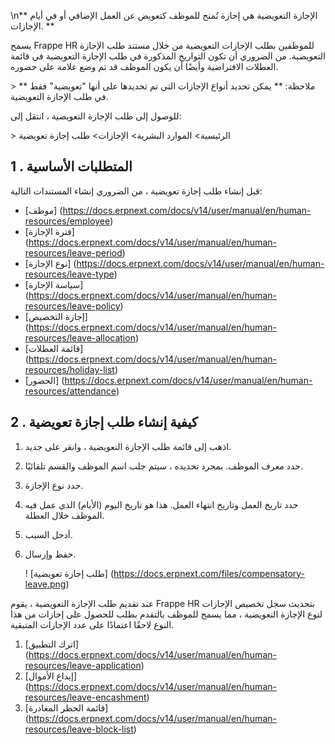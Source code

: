 \n** الإجازة التعويضية هي إجازة تُمنح للموظف كتعويض عن العمل الإضافي أو في أيام الإجازات. **

يسمح Frappe HR للموظفين بطلب الإجازات التعويضية من خلال مستند طلب الإجازة التعويضية. من الضروري أن تكون التواريخ المذكورة في طلب الإجازة التعويضية في قائمة العطلات الافتراضية وأيضًا أن يكون الموظف قد تم وضع علامة على حضوره.

\> ** ملاحظة: ** يمكن تحديد أنواع الإجازات التي تم تحديدها على أنها "تعويضية" فقط في طلب الإجازة التعويضية.

للوصول إلى طلب الإجازة التعويضية ، انتقل إلى:

\> الرئيسية> الموارد البشرية> الإجازات> طلب إجازة تعويضية

## 1 \. المتطلبات الأساسية

قبل إنشاء طلب إجازة تعويضية ، من الضروري إنشاء المستندات التالية:

* [موظف] (https://docs.erpnext.com/docs/v14/user/manual/en/human-resources/employee)
* [فترة الإجازة] (https://docs.erpnext.com/docs/v14/user/manual/en/human-resources/leave-period)
* [نوع الإجازة] (https://docs.erpnext.com/docs/v14/user/manual/en/human-resources/leave-type)
* [سياسة الإجازة] (https://docs.erpnext.com/docs/v14/user/manual/en/human-resources/leave-policy)
* [إجازة التخصيص] (https://docs.erpnext.com/docs/v14/user/manual/en/human-resources/leave-allocation)
* [قائمة العطلات] (https://docs.erpnext.com/docs/v14/user/manual/en/human-resources/holiday-list)
* [الحضور] (https://docs.erpnext.com/docs/v14/user/manual/en/human-resources/attendance)

## 2 \. كيفية إنشاء طلب إجازة تعويضية

1. اذهب إلى قائمة طلب الإجازة التعويضية ، وانقر على جديد.
2. حدد معرف الموظف. بمجرد تحديده ، سيتم جلب اسم الموظف والقسم تلقائيًا.
3. حدد نوع الإجازة.
4. حدد تاريخ العمل وتاريخ انتهاء العمل. هذا هو تاريخ اليوم (الأيام) الذي عمل فيه الموظف خلال العطلة.
5. أدخل السبب.
6. حفظ وإرسال.
    
    ! [طلب إجازة تعويضية] (https://docs.erpnext.com/files/compensatory-leave.png)
    

عند تقديم طلب الإجازة التعويضية ، يقوم Frappe HR بتحديث سجل تخصيص الإجازات لنوع الإجازة التعويضية ، مما يسمح للموظف بالتقدم بطلب للحصول على إجازات من هذا النوع لاحقًا اعتمادًا على عدد الإجازات المتبقية.

1. [اترك التطبيق] (https://docs.erpnext.com/docs/v14/user/manual/en/human-resources/leave-application)
2. [إيداع الأموال] (https://docs.erpnext.com/docs/v14/user/manual/en/human-resources/leave-encashment)
3. [قائمة الحظر المغادرة] (https://docs.erpnext.com/docs/v14/user/manual/en/human-resources/leave-block-list)